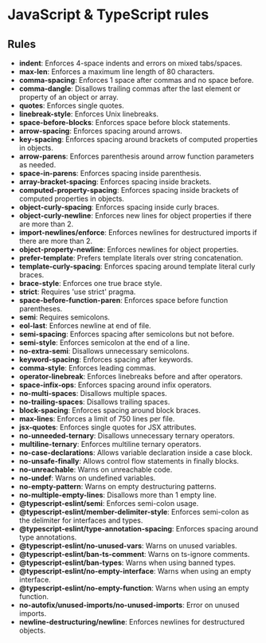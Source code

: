 # JavaScript & TypeScript rules

## Rules

- **indent**: Enforces 4-space indents and errors on mixed tabs/spaces.
- **max-len**: Enforces a maximum line length of 80 characters.
- **comma-spacing**: Enforces 1 space after commas and no space before.
- **comma-dangle**: Disallows trailing commas after the last element or property of an object or array.
- **quotes**: Enforces single quotes.
- **linebreak-style**: Enforces Unix linebreaks.
- **space-before-blocks**: Enforces space before block statements.
- **arrow-spacing**: Enforces spacing around arrows.
- **key-spacing**: Enforces spacing around brackets of computed properties in objects.
- **arrow-parens**: Enforces parenthesis around arrow function parameters as needed.
- **space-in-parens**: Enforces spacing inside parenthesis.
- **array-bracket-spacing**: Enforces spacing inside brackets.
- **computed-property-spacing**: Enforces spacing inside brackets of computed properties in objects.
- **object-curly-spacing**: Enforces spacing inside curly braces.
- **object-curly-newline**: Enforces new lines for object properties if there are more than 2.
- **import-newlines/enforce**: Enforces newlines for destructured imports if there are more than 2.
- **object-property-newline**: Enforces newlines for object properties.
- **prefer-template**: Prefers template literals over string concatenation.
- **template-curly-spacing**: Enforces spacing around template literal curly braces.
- **brace-style**: Enforces one true brace style.
- **strict**: Requires 'use strict' pragma.
- **space-before-function-paren**: Enforces space before function parentheses.
- **semi**: Requires semicolons.
- **eol-last**: Enforces newline at end of file.
- **semi-spacing**: Enforces spacing after semicolons but not before.
- **semi-style**: Enforces semicolon at the end of a line.
- **no-extra-semi**: Disallows unnecessary semicolons.
- **keyword-spacing**: Enforces spacing after keywords.
- **comma-style**: Enforces leading commas.
- **operator-linebreak**: Enforces linebreaks before and after operators.
- **space-infix-ops**: Enforces spacing around infix operators.
- **no-multi-spaces**: Disallows multiple spaces.
- **no-trailing-spaces**: Disallows trailing spaces.
- **block-spacing**: Enforces spacing around block braces.
- **max-lines**: Enforces a limit of 750 lines per file.
- **jsx-quotes**: Enforces single quotes for JSX attributes.
- **no-unneeded-ternary**: Disallows unnecessary ternary operators.
- **multiline-ternary**: Enforces multiline ternary operators.
- **no-case-declarations**: Allows variable declaration inside a case block.
- **no-unsafe-finally**: Allows control flow statements in finally blocks.
- **no-unreachable**: Warns on unreachable code.
- **no-undef**: Warns on undefined variables.
- **no-empty-pattern**: Warns on empty destructuring patterns.
- **no-multiple-empty-lines**: Disallows more than 1 empty line.
- **@typescript-eslint/semi**: Enforces semi-colon usage.
- **@typescript-eslint/member-delimiter-style**: Enforces semi-colon as the delimiter for interfaces and types.
- **@typescript-eslint/type-annotation-spacing**: Enforces spacing around type annotations.
- **@typescript-eslint/no-unused-vars**: Warns on unused variables.
- **@typescript-eslint/ban-ts-comment**: Warns on ts-ignore comments.
- **@typescript-eslint/ban-types**: Warns when using banned types.
- **@typescript-eslint/no-empty-interface**: Warns when using an empty interface.
- **@typescript-eslint/no-empty-function**: Warns when using an empty function.
- **no-autofix/unused-imports/no-unused-imports**: Error on unused imports.
- **newline-destructuring/newline**: Enforces newlines for destructured objects.